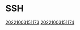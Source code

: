 # SSH
[20221003151173](/zet/20221003151173/README.md)
[20221003151174](/zet/20221003151174/README.md)

